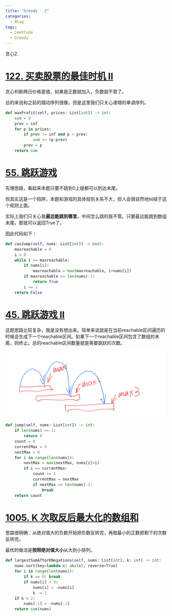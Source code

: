 ```yaml
---
title: "Greedy - 2"
categories:
  - Blog
tags:
  - LeetCode
  - Greedy
---
```


贪心2.

# [122. 买卖股票的最佳时机 II](https://leetcode-cn.com/problems/best-time-to-buy-and-sell-stock-ii/)

贪心判断两日价格差值，如果是正数就加入，负数就不管了。

总的来说和之前的摆动序列很像，但是这里我们只关心递增的单调序列。

```python
def maxProfit(self, prices: List[int]) -> int:
    sum = 0
    prev = inf
    for p in prices:
        if prev != inf and p > prev:
            sum += (p-prev)
        prev = p
    return sum
```

# [55. 跳跃游戏](https://leetcode-cn.com/problems/jump-game/)

先理思路，看起来本题只要不跳到0上就都可以到达末尾。

但其实这是一个陷阱，本题和游戏的具体规则关系不大，但人会很自然地纠结于这个规则上面。

实际上我们只关心我**最远能跳到哪里**，中间怎么跳的我不管。只要最远能跳到数组末尾，那就可以返回True了。

因此代码如下：

```python
def canJump(self, nums: List[int]) -> bool:
    maxreachable = 0
    i = 0
    while i <= maxreachable:
        if nums[i]:
            maxreachable = max(maxreachable, i+nums[i])
        if maxreachable >= len(nums)-1:
            return True
        i += 1
    return False
```

# [45. 跳跃游戏 II](https://leetcode-cn.com/problems/jump-game-ii/)

这题思路比较复杂，我是没有想出来。简单来说就是在当前reachable区间遍历的时候会生成下一个reachable区间。如果下一个reachable区间包含了数组的末尾，则终止。总的reachable区间数量就是需要跳跃的次数。

![45](/assets/greedy/45.png)

```python
def jump(self, nums: List[int]) -> int:
    if len(nums) == 1:
        return 0
    count = 0
    currentMax = 0
    nextMax = 0
    for i in range(len(nums)):
        nextMax = max(nextMax, nums[i]+i)
        if i == currentMax:
            count += 1
            currentMax = nextMax
            if nextMax >= len(nums)-1:
                break
    return count
```

# [1005. K 次取反后最大化的数组和](https://leetcode-cn.com/problems/maximize-sum-of-array-after-k-negations/)

思路很明确：从绝对值大的负数开始把负数反转完，再取最小的正数把剩下的次数反转完。

最优的做法是**按照绝对值大小**从大到小排列。

```python
def largestSumAfterKNegations(self, nums: List[int], k: int) -> int:
    nums.sort(key=lambda x: abs(x), reverse=True)
    for i in range(len(nums)):
        if k == 0: break
        if nums[i] < 0:
            nums[i] = -nums[i]
            k -= 1
    if k % 2:
        nums[-1] = -nums[-1]
    return sum(nums)
```

